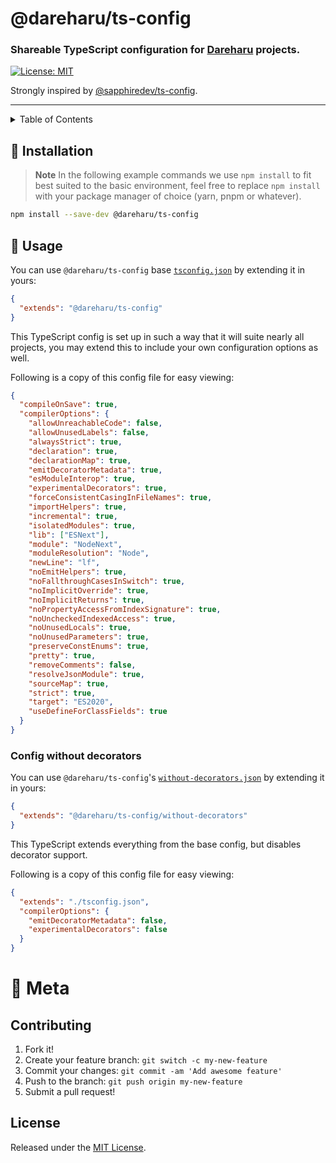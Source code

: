 # @dareharu/ts-config

### Shareable TypeScript configuration for [Dareharu] projects.

[![License: MIT](https://img.shields.io/badge/License-MIT-blue.svg)](https://raw.githubusercontent.com/dareharu/eslint-config/main/LICENSE)

Strongly inspired by [@sapphiredev/ts-config](https://github.com/sapphiredev/utilities/tree/main/packages/ts-config).

---

<details>
  <summary>Table of Contents</summary>

  -  [Installation](#🚀-installation)
  -  [Usage](#🌟-usage)
      -  [Config without decorators](#config-without-decorators)
  -  [Meta](#🔗-meta)
      -  [Contributing](#contributing)
      -  [License](#license)

</details>

## 🚀 Installation

> **Note** In the following example commands we use `npm install` to fit best suited to the basic environment, feel free to replace `npm install` with your package manager of choice (yarn, pnpm or whatever).

```sh
npm install --save-dev @dareharu/ts-config
```

## 🌟 Usage

You can use `@dareharu/ts-config` base [`tsconfig.json`](tsconfig.json) by extending it in yours:

```json
{
  "extends": "@dareharu/ts-config"
}
```

This TypeScript config is set up in such a way that it will suite nearly all projects, you may extend this to include your own configuration options as well.

Following is a copy of this config file for easy viewing:

```json
{
  "compileOnSave": true,
  "compilerOptions": {
    "allowUnreachableCode": false,
    "allowUnusedLabels": false,
    "alwaysStrict": true,
    "declaration": true,
    "declarationMap": true,
    "emitDecoratorMetadata": true,
    "esModuleInterop": true,
    "experimentalDecorators": true,
    "forceConsistentCasingInFileNames": true,
    "importHelpers": true,
    "incremental": true,
    "isolatedModules": true,
    "lib": ["ESNext"],
    "module": "NodeNext",
    "moduleResolution": "Node",
    "newLine": "lf",
    "noEmitHelpers": true,
    "noFallthroughCasesInSwitch": true,
    "noImplicitOverride": true,
    "noImplicitReturns": true,
    "noPropertyAccessFromIndexSignature": true,
    "noUncheckedIndexedAccess": true,
    "noUnusedLocals": true,
    "noUnusedParameters": true,
    "preserveConstEnums": true,
    "pretty": true,
    "removeComments": false,
    "resolveJsonModule": true,
    "sourceMap": true,
    "strict": true,
    "target": "ES2020",
    "useDefineForClassFields": true
  }
}
```

### Config without decorators

You can use `@dareharu/ts-config`'s [`without-decorators.json`](without-decorators.json) by extending it in yours:

```json
{
  "extends": "@dareharu/ts-config/without-decorators"
}
```

This TypeScript extends everything from the base config, but disables decorator support.

Following is a copy of this config file for easy viewing:

```json
{
  "extends": "./tsconfig.json",
  "compilerOptions": {
    "emitDecoratorMetadata": false,
    "experimentalDecorators": false
  }
}
```

# 🔗 Meta

## Contributing

1. Fork it!
1. Create your feature branch: `git switch -c my-new-feature`
1. Commit your changes: `git commit -am 'Add awesome feature'`
1. Push to the branch: `git push origin my-new-feature`
1. Submit a pull request!

## License

Released under the [MIT License](LICENSE).

<!-- link dump -->

[Dareharu]: https://github.com/dareharu
